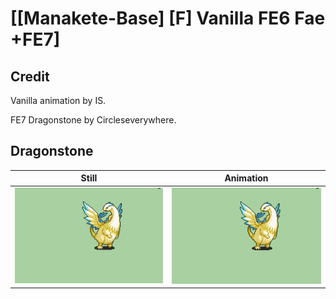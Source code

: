 # [\[Manakete-Base\] \[F\] Vanilla FE6 Fae +FE7]

## Credit

Vanilla animation by IS.

FE7 Dragonstone by Circleseverywhere.
	
## Dragonstone

| Still | Animation |
| :---: | :-------: |
| ![Dragonstone still](./Dragonstone_000.png) | ![Dragonstone animation](./Dragonstone.gif) |
